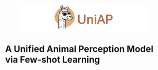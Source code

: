<p align="center" width="100%">
<a target="_blank"><img src="assets/logo.png" alt="logo" style="width: 80%; min-width: 200px; display: block; margin: auto;"></a>
</p>

# A Unified Animal Perception Model via Few-shot Learning
